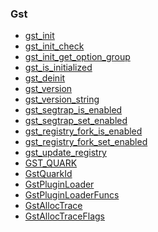 ### Gst

* [gst_init]()
* [gst_init_check]()
* [gst_init_get_option_group]()
* [gst_is_initialized]()
* [gst_deinit]()
* [gst_version]()
* [gst_version_string]()
* [gst_segtrap_is_enabled]()
* [gst_segtrap_set_enabled]()
* [gst_registry_fork_is_enabled]()
* [gst_registry_fork_set_enabled]()
* [gst_update_registry]()
* [GST_QUARK]()
* [GstQuarkId]()
* [GstPluginLoader]()
* [GstPluginLoaderFuncs]()
* [GstAllocTrace]()
* [GstAllocTraceFlags]()

